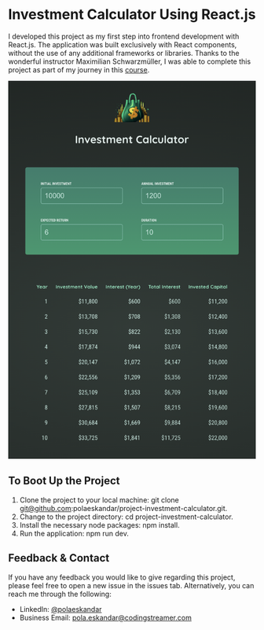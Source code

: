# Investment Calculator Using React.js

I developed this project as my first step into frontend development with React.js. The application was built exclusively with React components, without the use of any additional frameworks or libraries.
Thanks to the wonderful instructor Maximilian Schwarzmüller, I was able to complete this project as part of my journey in this [course](https://www.udemy.com/course/react-the-complete-guide-incl-redux/).

![Homepage](./docs/01.png)

## To Boot Up the Project

1. Clone the project to your local machine: git clone git@github.com:polaeskandar/project-investment-calculator.git.
2. Change to the project directory: cd project-investment-calculator.
3. Install the necessary node packages: npm install.
4. Run the application: npm run dev.

## Feedback & Contact

If you have any feedback you would like to give regarding this project, please feel free to open a new issue in the issues tab. Alternatively, you can reach me through the following:

- LinkedIn: [@polaeskandar](https://www.linkedin.com/in/polaeskandar/)
- Business Email: pola.eskandar@codingstreamer.com
